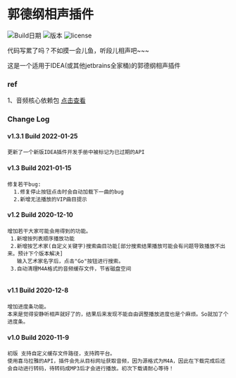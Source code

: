 # 郭德纲相声插件
![Build日期](https://img.shields.io/badge/Build-2020--12--10-green) 
![版本](https://img.shields.io/badge/Version-1.2-brightgreen)
![license](https://img.shields.io/badge/License-Apache%202.0-blue) 

代码写累了吗？不如摸一会儿鱼，听段儿相声吧~~~ 

这是一个适用于IDEA(或其他jetbrains全家桶)的郭德纲相声插件

### ref
1、音频核心依赖包 [点击查看](https://github.com/a1098832322/AudioCore)

### Change Log
 #### v1.3.1 Build 2022-01-25
```
更新了一个新版IDEA插件开发手册中被标记为已过期的API
```
 #### v1.3 Build 2021-01-15
```
修复若干bug:
  1.修复停止按钮点击时会自动加载下一曲的bug
  2.新增无法播放的VIP曲目提示
```
 #### v1.2 Build 2020-12-10
 ``` 
 增加若干大家可能会用得到的功能。  
  1.新增按列表顺序播放功能
  2.新增按艺术家(自定义关键字)搜索曲目功能[部分搜索结果播放可能会有问题导致播放不出来。预计下个版本解决]  
    输入艺术家名字后，点击"Go"按钮进行搜索。
  3.自动清理M4A格式的音频缓存文件，节省磁盘空间
      
  ``` 
 #### v1.1 Build 2020-12-8
 ``` 
 增加进度条功能。  
 本来是觉得安静听相声就好了的，结果后来发现不能自由调整播放进度也是个麻烦。So就加了个进度条。
  ``` 
 #### v1.0 Build 2020-11-9
 ``` 
 初版 支持自定义缓存文件路径，支持跨平台。  
 使用喜马拉雅的API，插件会先从目标网址获取音频，因为源格式为M4A，因此在下载完成后还会自动进行转码，待转码成MP3后才会进行播放。初次下载请耐心等待！
  ```  
